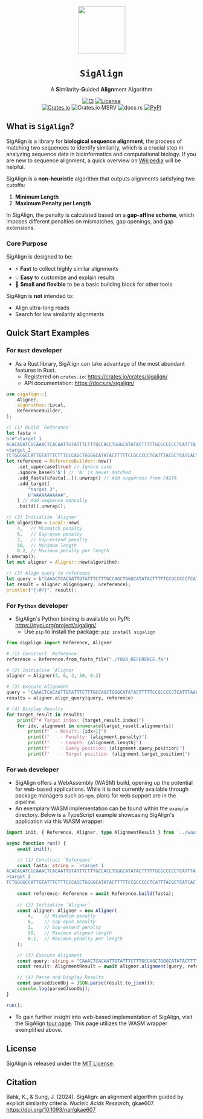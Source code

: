 <div align="center">
    <img src="images/logo.svg" width="125" />
	<h1><code>SigAlign</code></h1>
	<p>
		A <b>Si</b>milarity-<b>G</b>uided <b>Align</b>ment Algorithm
	</p>
    <p>
        <a href="https://github.com/baku4/sigalign/actions/workflows/build_and_test.yml/" target="_blank"><img alt="CI" src="https://img.shields.io/github/actions/workflow/status/baku4/sigalign/build_and_test.yml?style=flat-square&label=build %26 test"></a>
        <a href="https://github.com/baku4/sigalign/" target="_blank"><img alt="License" src="https://img.shields.io/github/license/baku4/sigalign?style=flat-square"></a>
        <br>
		<a href="https://crates.io/crates/sigalign/" target="_blank"><img alt="Crates.io" src="https://img.shields.io/crates/v/sigalign.svg?style=flat-square&logo=rust"></a>
        <img alt="Crates.io MSRV" src="https://img.shields.io/crates/msrv/sigalign?style=flat-square&logo=rust">
        <img alt="docs.rs" src="https://img.shields.io/docsrs/sigalign?style=flat-square&logo=docsdotrs">
		<a href="https://pypi.org/project/sigalign/" target="_blank"><img alt="PyPI" src="https://img.shields.io/pypi/v/sigalign?style=flat-square&logo=python&logoColor=white"></a>
	</p>
</div>

## What is `SigAlign`?
SigAlign is a library for **biological sequence alignment**, the process of matching two sequences to identify similarity, which is a crucial step in analyzing sequence data in bioinformatics and computational biology. If you are new to sequence alignment, a quick overview on [Wikipedia](https://en.wikipedia.org/wiki/Sequence_alignment) will be helpful.

SigAlign is a **non-heuristic** algorithm that outputs alignments satisfying two cutoffs:

1. **Minimum Length**
2. **Maximum Penalty per Length**

In SigAlign, the penalty is calculated based on a **gap-affine scheme**, which imposes different penalties on mismatches, gap openings, and gap extensions.

### Core Purpose

SigAlign is designed to be:

- ⚡️ **Fast** to collect highly similar alignments
- 💡 **Easy** to customize and explain results
- 🧱 **Small and flexible** to be a basic building block for other tools

SigAlign is **not** intended to:

- Align ultra-long reads
- Search for low similarity alignments

## Quick Start Examples

### For `Rust` developer

- As a Rust library, SigAlign can take advantage of the most abundant features in Rust.
  - Registered on `crates.io`: https://crates.io/crates/sigalign/
  - API documentation: https://docs.rs/sigalign/

```rust
use sigalign::{
    Aligner,
    algorithms::Local,
    ReferenceBuilder,
};

// (1) Build `Reference`
let fasta =
br#">target_1
ACACAGATCGCAAACTCACAATTGTATTTCTTTGCCACCTGGGCATATACTTTTTGCGCCCCCTCATTTA
>target_2
TCTGGGGCCATTGTATTTCTTTGCCAGCTGGGGCATATACTTTTTCCGCCCCCTCATTTACGCTCATCAC"#;
let reference = ReferenceBuilder::new()
    .set_uppercase(true) // Ignore case
    .ignore_base(b'N') // 'N' is never matched
    .add_fasta(&fasta[..]).unwrap() // Add sequences from FASTA
    .add_target(
        "target_3",
        b"AAAAAAAAAAA",
    ) // Add sequence manually
    .build().unwrap();

// (2) Initialize `Aligner`
let algorithm = Local::new(
    4,   // Mismatch penalty
    6,   // Gap-open penalty
    2,   // Gap-extend penalty
    50,  // Minimum length
    0.2, // Maximum penalty per length
).unwrap();
let mut aligner = Aligner::new(algorithm);

// (3) Align query to reference
let query = b"CAAACTCACAATTGTATTTCTTTGCCAGCTGGGCATATACTTTTTCCGCCCCCTCATTTAACTTCTTGGA";
let result = aligner.align(query, &reference);
println!("{:#?}", result);
```

### For `Python` developer

- SigAlign's Python binding is available on PyPI: https://pypi.org/project/sigalign/
  - Use `pip` to install the package: `pip install sigalign`

```python
from sigalign import Reference, Aligner

# (1) Construct `Reference`
reference = Reference.from_fasta_file("./YOUR_REFERENCE.fa")

# (2) Initialize `Aligner`
aligner = Aligner(4, 6, 2, 50, 0.2)

# (3) Execute Alignment
query = "CAAACTCACAATTGTATTTCTTTGCCAGCTGGGCATATACTTTTTCCGCCCCCTCATTTAACTTCTTGGA"
results = aligner.align_query(query, reference)

# (4) Display Results
for target_result in results:
    print(f"# Target index: {target_result.index}")
    for idx, alignment in enumerate(target_result.alignments):
        print(f"  - Result: {idx+1}")
        print(f"    - Penalty: {alignment.penalty}")
        print(f"    - Length: {alignment.length}")
        print(f"    - Query position: {alignment.query_position}")
        print(f"    - Target position: {alignment.target_position}")
```

### For `Web` developer

- SigAlign offers a WebAssembly (WASM) build, opening up the potential for web-based applications. While it is not currently available through package managers such as `npm`, plans for web support are in the pipeline.
- An exemplary WASM implementation can be found within the `example` directory. Below is a TypeScript example showcasing SigAlign's application via this WASM wrapper:

```ts
import init, { Reference, Aligner, type AlignmentResult } from '../wasm/sigalign_demo_wasm';

async function run() {
    await init();

    // (1) Construct `Reference`
    const fasta: string = `>target_1
ACACAGATCGCAAACTCACAATTGTATTTCTTTGCCACCTGGGCATATACTTTTTGCGCCCCCTCATTTA
>target_2
TCTGGGGCCATTGTATTTCTTTGCCAGCTGGGGCATATACTTTTTCCGCCCCCTCATTTACGCTCATCAC`;
    
    const reference: Reference = await Reference.build(fasta);
    
    // (2) Initialize `Aligner`
    const aligner: Aligner = new Aligner(
        4,    // Mismatch penalty
        6,    // Gap-open penalty
        2,    // Gap-extend penalty
        50,   // Minimum aligned length
        0.2,  // Maximum penalty per length
    );

    // (3) Execute Alignment
    const query: string = "CAAACTCACAATTGTATTTCTTTGCCAGCTGGGCATATACTTTTTCCGCCCCCTCATTTAACTTCTTGGA";
    const result: AlignmentResult = await aligner.alignment(query, reference);

    // (4) Parse and Display Results
    const parsedJsonObj = JSON.parse(result.to_json());
    console.log(parsedJsonObj);
}

run();
```

- To gain further insight into web-based implementation of SigAlign, visit the SigAlign [tour page](https://baku4.github.io/sigalign/). This page utilizes the WASM wrapper exemplified above.

## License

SigAlign is released under the [MIT License]((https://github.com/baku4/sigalign/blob/main/LICENSE)).

## Citation

Bahk, K., & Sung, J. (2024). SigAlign: an alignment algorithm guided by explicit similarity criteria. *Nucleic Acids Research*, gkae607. https://doi.org/10.1093/nar/gkae607
